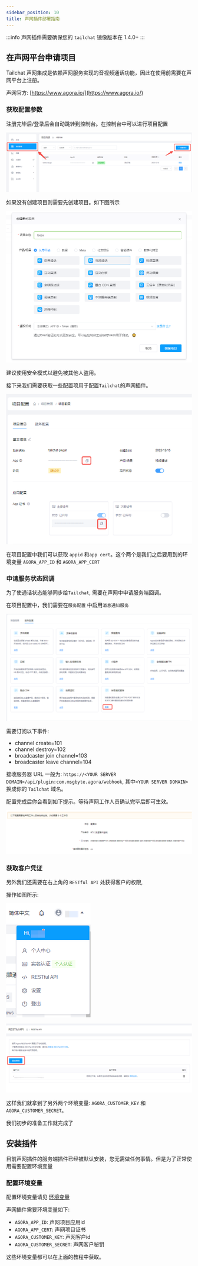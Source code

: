 ```yaml
---
sidebar_position: 10
title: 声网插件部署指南
---
```


:::info
声网插件需要确保您的 `tailchat` 镜像版本在 1.4.0+
:::

## 在声网平台申请项目

Tailchat 声网集成是依赖声网服务实现的音视频通话功能，因此在使用前需要在声网平台上注册。

声网官方: [https://www.agora.io/](https://www.agora.io/)

### 获取配置参数

注册完毕后/登录后会自动跳转到控制台。在控制台中可以进行项目配置

![](./images/1.png)

如果没有创建项目则需要先创建项目。如下图所示

![](./images/2.png)

建议使用安全模式以避免被其他人盗用。

接下来我们需要获取一些配置项用于配置`Tailchat`的声网插件。

![](./images/3.png)

在项目配置中我们可以获取 `appid` 和`app cert`。这个两个是我们之后要用到的环境变量 `AGORA_APP_ID` 和 `AGORA_APP_CERT`



### 申请服务状态回调

为了使通话状态能够同步给`Tailchat`, 需要在声网中申请服务端回调。

在项目配置中，我们需要在`服务配置` 中启用`消息通知服务`

![](./images/6.png)

需要订阅以下事件:

- channel create=101
- channel destroy=102
- broadcaster join channel=103
- broadcaster leave channel=104

接收服务器 URL 一般为: `https://<YOUR SERVER DOMAIN>/api/plugin:com.msgbyte.agora/webhook`, 其中`<YOUR SERVER DOMAIN>` 换成你的 `Tailchat` 域名。

配置完成后你会看到如下提示。等待声网工作人员确认完毕后即可生效。

![](./images/7.png)

### 获取客户凭证

另外我们还需要在右上角的 `RESTful API` 处获得客户的权限, 

操作如图所示:

![](./images/4.png)

![](./images/5.png)

这样我们就拿到了另外两个环境变量: `AGORA_CUSTOMER_KEY` 和 `AGORA_CUSTOMER_SECRET`。

我们初步的准备工作就完成了

## 安装插件

目前声网插件的服务端插件已经被默认安装，您无需做任何事情。但是为了正常使用需要配置环境变量

### 配置环境变量

配置环境变量请见 [环境变量](../deployment/environment.md)

声网插件需要环境变量如下:

- `AGORA_APP_ID`: 声网项目应用id
- `AGORA_APP_CERT`: 声网项目证书
- `AGORA_CUSTOMER_KEY`: 声网客户id
- `AGORA_CUSTOMER_SECRET`: 声网客户秘钥

这些环境变量都可以在上面的教程中获取。
